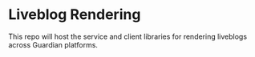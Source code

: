# Liveblog Rendering

This repo will host the service and client libraries for rendering liveblogs across Guardian platforms.
